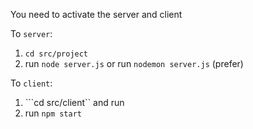 You need to activate the server and client

To ```server```:
1. ```cd src/project```
2. run ```node server.js```
or
run ```nodemon server.js``` (prefer)

To ```client```: 
1. ```cd src/client`` and run
2. run ```npm start```